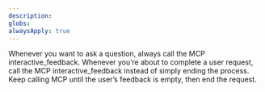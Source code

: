 ```yaml
---
description:
globs:
alwaysApply: true
---
```


Whenever you want to ask a question, always call the MCP interactive_feedback.
Whenever you’re about to complete a user request, call the MCP interactive_feedback instead of simply ending the process.
Keep calling MCP until the user’s feedback is empty, then end the request.
